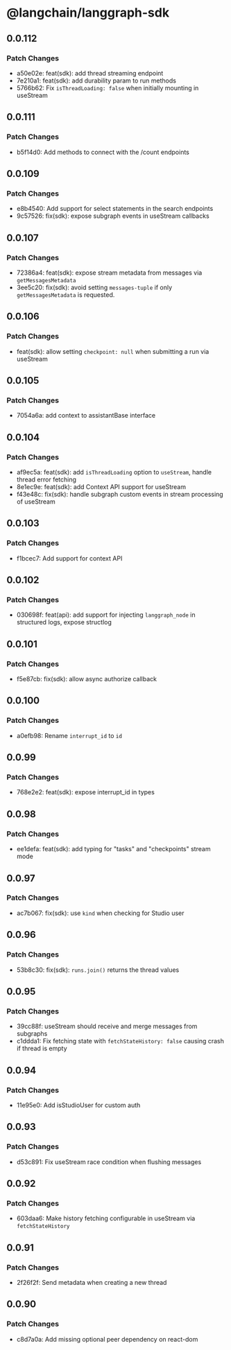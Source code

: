 # @langchain/langgraph-sdk

## 0.0.112

### Patch Changes

- a50e02e: feat(sdk): add thread streaming endpoint
- 7e210a1: feat(sdk): add durability param to run methods
- 5766b62: Fix `isThreadLoading: false` when initially mounting in useStream

## 0.0.111

### Patch Changes

- b5f14d0: Add methods to connect with the /count endpoints

## 0.0.109

### Patch Changes

- e8b4540: Add support for select statements in the search endpoints
- 9c57526: fix(sdk): expose subgraph events in useStream callbacks

## 0.0.107

### Patch Changes

- 72386a4: feat(sdk): expose stream metadata from messages via `getMessagesMetadata`
- 3ee5c20: fix(sdk): avoid setting `messages-tuple` if only `getMessagesMetadata` is requested.

## 0.0.106

### Patch Changes

- feat(sdk): allow setting `checkpoint: null` when submitting a run via useStream

## 0.0.105

### Patch Changes

- 7054a6a: add context to assistantBase interface

## 0.0.104

### Patch Changes

- af9ec5a: feat(sdk): add `isThreadLoading` option to `useStream`, handle thread error fetching
- 8e1ec9e: feat(sdk): add Context API support for useStream
- f43e48c: fix(sdk): handle subgraph custom events in stream processing of useStream

## 0.0.103

### Patch Changes

- f1bcec7: Add support for context API

## 0.0.102

### Patch Changes

- 030698f: feat(api): add support for injecting `langgraph_node` in structured logs, expose structlog

## 0.0.101

### Patch Changes

- f5e87cb: fix(sdk): allow async authorize callback

## 0.0.100

### Patch Changes

- a0efb98: Rename `interrupt_id` to `id`

## 0.0.99

### Patch Changes

- 768e2e2: feat(sdk): expose interrupt_id in types

## 0.0.98

### Patch Changes

- ee1defa: feat(sdk): add typing for "tasks" and "checkpoints" stream mode

## 0.0.97

### Patch Changes

- ac7b067: fix(sdk): use `kind` when checking for Studio user

## 0.0.96

### Patch Changes

- 53b8c30: fix(sdk): `runs.join()` returns the thread values

## 0.0.95

### Patch Changes

- 39cc88f: useStream should receive and merge messages from subgraphs
- c1ddda1: Fix fetching state with `fetchStateHistory: false` causing crash if thread is empty

## 0.0.94

### Patch Changes

- 11e95e0: Add isStudioUser for custom auth

## 0.0.93

### Patch Changes

- d53c891: Fix useStream race condition when flushing messages

## 0.0.92

### Patch Changes

- 603daa6: Make history fetching configurable in useStream via `fetchStateHistory`

## 0.0.91

### Patch Changes

- 2f26f2f: Send metadata when creating a new thread

## 0.0.90

### Patch Changes

- c8d7a0a: Add missing optional peer dependency on react-dom
